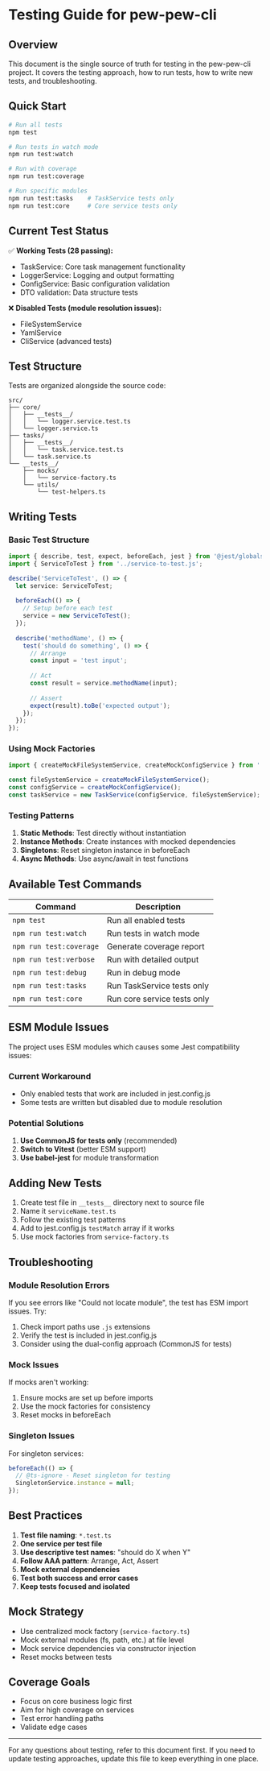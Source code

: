 # Testing Guide for pew-pew-cli

## Overview

This document is the single source of truth for testing in the pew-pew-cli project. It covers the testing approach, how to run tests, how to write new tests, and troubleshooting.

## Quick Start

```bash
# Run all tests
npm test

# Run tests in watch mode
npm run test:watch

# Run with coverage
npm run test:coverage

# Run specific modules
npm run test:tasks    # TaskService tests only
npm run test:core     # Core service tests only
```

## Current Test Status

✅ **Working Tests (28 passing):**
- TaskService: Core task management functionality
- LoggerService: Logging and output formatting  
- ConfigService: Basic configuration validation
- DTO validation: Data structure tests

❌ **Disabled Tests (module resolution issues):**
- FileSystemService
- YamlService  
- CliService (advanced tests)

## Test Structure

Tests are organized alongside the source code:

```
src/
├── core/
│   ├── __tests__/
│   │   └── logger.service.test.ts
│   └── logger.service.ts
├── tasks/
│   ├── __tests__/
│   │   └── task.service.test.ts
│   └── task.service.ts
└── __tests__/
    ├── mocks/
    │   └── service-factory.ts
    └── utils/
        └── test-helpers.ts
```

## Writing Tests

### Basic Test Structure

```typescript
import { describe, test, expect, beforeEach, jest } from '@jest/globals';
import { ServiceToTest } from '../service-to-test.js';

describe('ServiceToTest', () => {
  let service: ServiceToTest;
  
  beforeEach(() => {
    // Setup before each test
    service = new ServiceToTest();
  });
  
  describe('methodName', () => {
    test('should do something', () => {
      // Arrange
      const input = 'test input';
      
      // Act
      const result = service.methodName(input);
      
      // Assert
      expect(result).toBe('expected output');
    });
  });
});
```

### Using Mock Factories

```typescript
import { createMockFileSystemService, createMockConfigService } from '../../__tests__/mocks/service-factory.js';

const fileSystemService = createMockFileSystemService();
const configService = createMockConfigService();
const taskService = new TaskService(configService, fileSystemService);
```

### Testing Patterns

1. **Static Methods**: Test directly without instantiation
2. **Instance Methods**: Create instances with mocked dependencies
3. **Singletons**: Reset singleton instance in beforeEach
4. **Async Methods**: Use async/await in test functions

## Available Test Commands

| Command | Description |
|---------|-------------|
| `npm test` | Run all enabled tests |
| `npm run test:watch` | Run tests in watch mode |
| `npm run test:coverage` | Generate coverage report |
| `npm run test:verbose` | Run with detailed output |
| `npm run test:debug` | Run in debug mode |
| `npm run test:tasks` | Run TaskService tests only |
| `npm run test:core` | Run core service tests only |

## ESM Module Issues

The project uses ESM modules which causes some Jest compatibility issues:

### Current Workaround
- Only enabled tests that work are included in jest.config.js
- Some tests are written but disabled due to module resolution

### Potential Solutions
1. **Use CommonJS for tests only** (recommended)
2. **Switch to Vitest** (better ESM support)
3. **Use babel-jest** for module transformation

## Adding New Tests

1. Create test file in `__tests__` directory next to source file
2. Name it `serviceName.test.ts`
3. Follow the existing test patterns
4. Add to jest.config.js `testMatch` array if it works
5. Use mock factories from `service-factory.ts`

## Troubleshooting

### Module Resolution Errors
If you see errors like "Could not locate module", the test has ESM import issues. Try:
1. Check import paths use `.js` extensions
2. Verify the test is included in jest.config.js
3. Consider using the dual-config approach (CommonJS for tests)

### Mock Issues
If mocks aren't working:
1. Ensure mocks are set up before imports
2. Use the mock factories for consistency
3. Reset mocks in beforeEach

### Singleton Issues
For singleton services:
```typescript
beforeEach(() => {
  // @ts-ignore - Reset singleton for testing
  SingletonService.instance = null;
});
```

## Best Practices

1. **Test file naming**: `*.test.ts`
2. **One service per test file**
3. **Use descriptive test names**: "should do X when Y"
4. **Follow AAA pattern**: Arrange, Act, Assert
5. **Mock external dependencies**
6. **Test both success and error cases**
7. **Keep tests focused and isolated**

## Mock Strategy

- Use centralized mock factory (`service-factory.ts`)
- Mock external modules (fs, path, etc.) at file level
- Mock service dependencies via constructor injection
- Reset mocks between tests

## Coverage Goals

- Focus on core business logic first
- Aim for high coverage on services
- Test error handling paths
- Validate edge cases

---

For any questions about testing, refer to this document first. If you need to update testing approaches, update this file to keep everything in one place.
